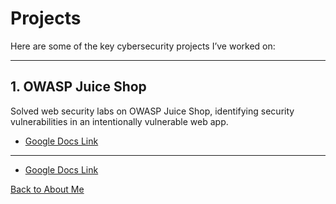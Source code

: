 # Projects
Here are some of the key cybersecurity projects I’ve worked on:

---
## 1. OWASP Juice Shop
Solved web security labs on OWASP Juice Shop, identifying security vulnerabilities in an intentionally vulnerable web app.
* [Google Docs Link](https://docs.google.com/document/d/1MMWB686jOkW0t0g0HA9SG2Tk0M5Z6TypGokneRTFXFI/edit?tab=t.0)

---

* [Google Docs Link](https://docs.google.com/document/d/1MMWB686jOkW0t0g0HA9SG2Tk0M5Z6TypGokneRTFXFI/)

[Back to About Me](./)

